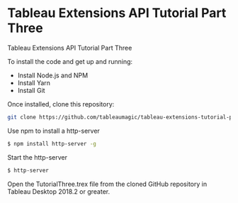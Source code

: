 # Tableau Extensions API Tutorial Part Three
Tableau Extensions API Tutorial Part Three

To install the code and get up and running:

- Install Node.js and NPM
- Install Yarn
- Install Git

Once installed, clone this repository:

```sh
git clone https://github.com/tableaumagic/tableau-extensions-tutorial-part-three
```

Use npm to install a http-server

```sh
$ npm install http-server -g
```

Start the http-server

```sh
$ http-server
```

Open the TutorialThree.trex file from the cloned GitHub repository in Tableau Desktop 2018.2 or greater.